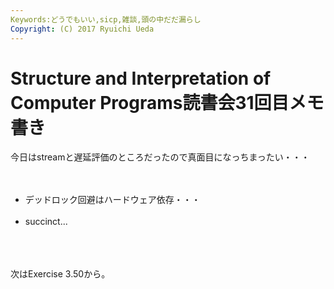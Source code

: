 ```yaml
---
Keywords:どうでもいい,sicp,雑談,頭の中だだ漏らし
Copyright: (C) 2017 Ryuichi Ueda
---
```

# Structure and Interpretation of Computer Programs読書会31回目メモ書き
今日はstreamと遅延評価のところだったので真面目になっちまったい・・・<br />
<br />
<ul><br />
 <li>デッドロック回避はハードウェア依存・・・</li><br />
 <li>succinct...</li><br />
</ul><br />
<br />
次はExercise 3.50から。

